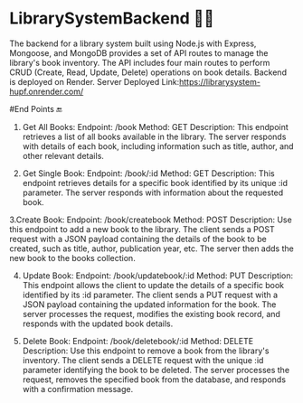 # LibrarySystemBackend 📖💾

The backend for a library system built using Node.js with Express, Mongoose, and MongoDB provides a set of API routes to manage the library's book inventory. The API includes four main routes to perform CRUD (Create, Read, Update, Delete) operations on book details.
Backend is deployed on Render.
Server Deployed Link:https://librarysystem-hupf.onrender.com/

#End Points 🔚
1. Get All Books:
Endpoint: /book
Method: GET
Description: This endpoint retrieves a list of all books available in the library. The server responds with details of each book, including information such as title, author, and other relevant details.

2. Get Single Book:
Endpoint: /book/:id
Method: GET
Description: This endpoint retrieves details for a specific book identified by its unique :id parameter. The server responds with information about the requested book.

3.Create Book:
Endpoint: /book/createbook
Method: POST
Description: Use this endpoint to add a new book to the library. The client sends a POST request with a JSON payload containing the details of the book to be created, such as title, author, publication year, etc. The server then adds the new book to the books collection.

4. Update Book:
Endpoint: /book/updatebook/:id
Method: PUT
Description: This endpoint allows the client to update the details of a specific book identified by its :id parameter. The client sends a PUT request with a JSON payload containing the updated information for the book. The server processes the request, modifies the existing book record, and responds with the updated book details.

5. Delete Book:
Endpoint: /book/deletebook/:id
Method: DELETE
Description: Use this endpoint to remove a book from the library's inventory. The client sends a DELETE request with the unique :id parameter identifying the book to be deleted. The server processes the request, removes the specified book from the database, and responds with a confirmation message.
